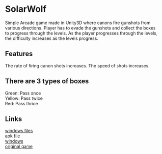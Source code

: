 # SolarWolf
Simple Arcade game made in Unity3D where canons fire gunshots from various directions. Player has to evade the 
gunshots and collect the boxes to progress through the levels. As the player progresses through 
the levels, the difficulty increases as the levels progress.

## Features
The rate of firing canon shots increases. 
The speed of shots increases. 

## There are 3 types of boxes
Green: Pass once  
Yellow: Pass twice  
Red: Pass thrice  

## Links
[windows files](https://drive.google.com/drive/folders/0BwcoMJ0DNQ-Rfi1ILUswM1dBNlpkeEJJX2lqN05qZkRfc1dNeEgxb3p1Q19YaTl4MDcyMFE?usp=sharing)  
[apk file](https://drive.google.com/file/d/0BwcoMJ0DNQ-RMVhpTXE5aEl4cUE/view?usp=sharing)  
[windows](https://drive.google.com/file/d/0BwcoMJ0DNQ-RYTNYRFBqdHJIc3M/view?usp=sharing)  
[original game](https://www.pygame.org/shredwheat/solarwolf/index.shtml)  
